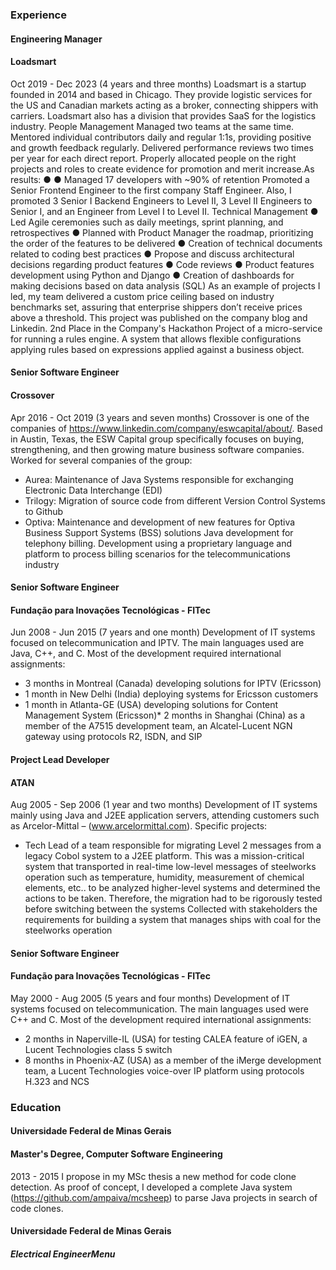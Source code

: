 ### Experience
#### Engineering Manager
#### Loadsmart
Oct 2019 - Dec 2023 (4 years and three months)
Loadsmart is a startup founded in 2014 and based in Chicago. They provide logistic services for the US and
Canadian markets acting as a broker, connecting shippers with carriers. Loadsmart also has a division that
provides SaaS for the logistics industry.
People Management
Managed two teams at the same time. Mentored individual contributors daily and regular 1:1s, providing positive
and growth feedback regularly. Delivered performance reviews two times per year for each direct report. Properly
allocated people on the right projects and roles to create evidence for promotion and merit increase.As results:
●
●
Managed 17 developers with ~90% of retention
Promoted a Senior Frontend Engineer to the first company Staff Engineer. Also, I promoted 3 Senior I
Backend Engineers to Level II, 3 Level II Engineers to Senior I, and an Engineer from Level I to Level II.
Technical Management
● Led Agile ceremonies such as daily meetings, sprint planning, and retrospectives
● Planned with Product Manager the roadmap, prioritizing the order of the features to be delivered
● Creation of technical documents related to coding best practices
● Propose and discuss architectural decisions regarding product features
● Code reviews
● Product features development using Python and Django
● Creation of dashboards for making decisions based on data analysis (SQL)
As an example of projects I led, my team delivered a custom price ceiling based on industry benchmarks set,
assuring that enterprise shippers don’t receive prices above a threshold. This project was published on the
company blog and Linkedin.
2nd Place in the Company's Hackathon
Project of a micro-service for running a rules engine. A system that allows flexible configurations
applying rules based on expressions applied against a business object.
#### Senior Software Engineer

#### Crossover
Apr 2016 - Oct 2019 (3 years and seven months)
Crossover is one of the companies of https://www.linkedin.com/company/eswcapital/about/. Based in
Austin, Texas, the ESW Capital group specifically focuses on buying, strengthening, and then growing
mature business software companies.
Worked for several companies of the group:

* Aurea: Maintenance of Java Systems responsible for exchanging Electronic Data Interchange (EDI)
* Trilogy: Migration of source code from different Version Control Systems to Github
* Optiva: Maintenance and development of new features for Optiva Business Support Systems (BSS)
solutions Java development for telephony billing. Development using a proprietary language and platform
to process billing scenarios for the telecommunications industry

#### Senior Software Engineer
#### Fundação para Inovações Tecnológicas - FITec
Jun 2008 - Jun 2015 (7 years and one month)
Development of IT systems focused on telecommunication and IPTV. The main languages used are
Java, C++, and C.
Most of the development required international assignments:

* 3 months in Montreal (Canada) developing solutions for IPTV (Ericsson)
* 1 month in New Delhi (India) deploying systems for Ericsson customers
* 1 month in Atlanta-GE (USA) developing solutions for Content Management System (Ericsson)* 
2 months in Shanghai (China) as a member of the A7515 development team, an Alcatel-Lucent NGN
gateway using protocols R2, ISDN, and SIP

#### Project Lead Developer
#### ATAN
Aug 2005 - Sep 2006 (1 year and two months)
Development of IT systems mainly using Java and J2EE application servers,
attending customers such as Arcelor-Mittal – (www.arcelormittal.com).
Specific projects:
* Tech Lead of a team responsible for migrating Level 2 messages from a legacy Cobol system to
a J2EE platform. This was a mission-critical system that transported in real-time low-level
messages of steelworks operation such as temperature, humidity, measurement of chemical
elements, etc.. to be analyzed higher-level systems and determined the actions to be taken.
Therefore, the migration had to be rigorously tested before switching between the systems
Collected with stakeholders the requirements for building a system that manages ships with coal
for the steelworks operation
####  Senior Software Engineer
#### Fundação para Inovações Tecnológicas - FITec
May 2000 - Aug 2005 (5 years and four months)
Development of IT systems focused on telecommunication. The main languages used were C++ and C.
Most of the development required international assignments:


* 2 months in Naperville-IL (USA) for testing CALEA feature of iGEN, a Lucent Technologies class
5 switch
* 8 months in Phoenix-AZ (USA) as a member of the iMerge development team, a Lucent
Technologies voice-over IP platform using protocols H.323 and NCS
### Education
#### Universidade Federal de Minas Gerais
#### Master's Degree, Computer Software Engineering
2013 - 2015
I propose in my MSc thesis a new method for code clone detection. As proof of concept, I developed a
complete Java system (https://github.com/ampaiva/mcsheep) to parse Java projects in search of code
clones.
#### Universidade Federal de Minas Gerais
##### Electrical EngineerMenu